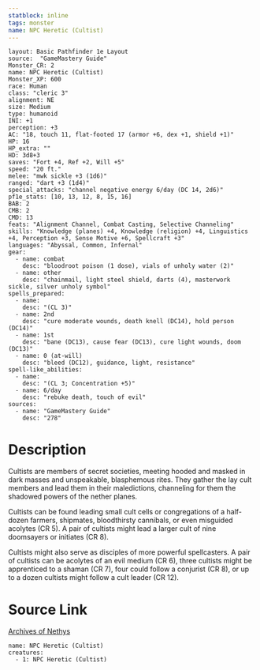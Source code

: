 ```yaml
---
statblock: inline
tags: monster
name: NPC Heretic (Cultist)
---
```

```statblock
layout: Basic Pathfinder 1e Layout
source:  "GameMastery Guide"
Monster_CR: 2
name: NPC Heretic (Cultist)
Monster_XP: 600
race: Human
class: "cleric 3"
alignment: NE
size: Medium
type: humanoid
INI: +1
perception: +3
AC: "18, touch 11, flat-footed 17 (armor +6, dex +1, shield +1)"
HP: 16
HP_extra: ""
HD: 3d8+3
saves: "Fort +4, Ref +2, Will +5"
speed: "20 ft."
melee: "mwk sickle +3 (1d6)"
ranged: "dart +3 (1d4)"
special_attacks: "channel negative energy 6/day (DC 14, 2d6)"
pf1e_stats: [10, 13, 12, 8, 15, 16]
BAB: 2
CMB: 2
CMD: 13
feats: "Alignment Channel, Combat Casting, Selective Channeling"
skills: "Knowledge (planes) +4, Knowledge (religion) +4, Linguistics +4, Perception +3, Sense Motive +6, Spellcraft +3"
languages: "Abyssal, Common, Infernal"
gear:
  - name: combat
    desc: "bloodroot poison (1 dose), vials of unholy water (2)"
  - name: other
    desc: "chainmail, light steel shield, darts (4), masterwork sickle, silver unholy symbol"
spells_prepared:
  - name:
    desc: "(CL 3)"
  - name: 2nd
    desc: "cure moderate wounds, death knell (DC14), hold person (DC14)"
  - name: 1st
    desc: "bane (DC13), cause fear (DC13), cure light wounds, doom (DC13)"
  - name: 0 (at-will)
    desc: "bleed (DC12), guidance, light, resistance"
spell-like_abilities:
  - name:
    desc: "(CL 3; Concentration +5)"
  - name: 6/day
    desc: "rebuke death, touch of evil"
sources:
  - name: "GameMastery Guide"
    desc: "278"
```
# Description
Cultists are members of secret societies, meeting hooded and masked in dark masses and unspeakable, blasphemous rites. They gather the lay cult members and lead them in their maledictions, channeling for them the shadowed powers of the nether planes.

Cultists can be found leading small cult cells or congregations of a half-dozen farmers, shipmates, bloodthirsty cannibals, or even misguided acolytes (CR 5). A pair of cultists might lead a larger cult of nine doomsayers or initiates (CR 8).

Cultists might also serve as disciples of more powerful spellcasters. A pair of cultists can be acolytes of an evil medium (CR 6), three cultists might be apprenticed to a shaman (CR 7), four could follow a conjurist (CR 8), or up to a dozen cultists might follow a cult leader (CR 12).
# Source Link
[Archives of Nethys](https://aonprd.com/NPCDisplay.aspx?ItemName=Heretic%20(Cultist))
```encounter-table
name: NPC Heretic (Cultist)
creatures:
  - 1: NPC Heretic (Cultist)
```
